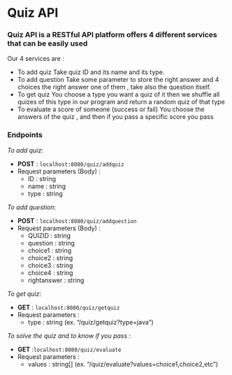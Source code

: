 # Quiz API
### Quiz API is a ​RESTful API ​platform offers 4 different services that can be easily used

Our 4 services are : 
- To add quiz
  Take quiz ID and its name and its type. 
- To add question
   Take some parameter to store the right answer and 4 choices the right answer one of them , take also the question itself.
- To get quiz
   You choose a type you want a quiz of it then we shuffle all quizes of this type in our program and return a random quiz of that type 
- To evaluate a score of someone (success or fail)
   You choose the answers of the quiz , and then if you pass a specific score you pass
   
 ### Endpoints
   
*To add quiz*:
  - **POST** : 
    ``` localhost:8080/quiz/addquiz ```
  - Request parameters (Body) :
       - ID : string
       - name : string
       - type : string
      
*To add question*:
  - **POST** :  ``` localhost:8080/quiz/addquestion ```
  - Request parameters (Body) :
    - QUIZID : ​string
    - question : ​string
    - choice1 : ​string
    - choice2 : ​string
    - choice3 : ​string
    -  choice4 : ​string
    - rightanswer : ​string
    
*To get quiz*:
  - **GET** : ``` localhost:8080/quiz/getquiz ``` 
  - Request parameters :
    - type : ​string ​(ex. “/quiz/getquiz?type=java”)
    
*To solve the quiz and to know if you pass* :
  - **GET** : ​``` localhost:8080/quiz/evaluate ```
  - Request parameters :
    - values : ​string[]​ (ex. “/quiz/evaluate?values=choice1,choice2,etc”)
